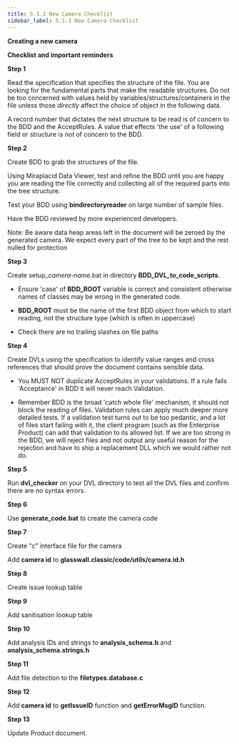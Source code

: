```yaml
---
title: 5.1.1 New Camera Checklist
sidebar_label: 5.1.1 New Camera Checklist
---
```


**Creating a new camera**

**Checklist and important reminders**

**Step 1**

Read the specification that specifies the structure of the file. You are looking
for the fundamental parts that make the readable structures. Do not be too
concerned with values held by variables/structures/containers in the file unless
those *directly* affect the choice of object in the following data.

A record number that dictates the next structure to be read is of concern to the
BDD and the AcceptRules. A value that effects 'the use' of a following field or
structure is *not* of concern to the BDD.

**Step 2**

Create BDD to grab the structures of the file.

Using Miraplacid Data Viewer, test and refine the BDD until you are happy you
are reading the file correctly and collecting all of the required parts into the
tree structure.

Test your BDD using **bindirectoryreader** on large number of sample files.

Have the BDD reviewed by more experienced developers.

Note: Be aware data heap areas left in the document will be zeroed by the
generated camera. We expect every part of the tree to be kept and the rest
nulled for protection

**Step 3**

Create setup\_*camera-name*.bat in directory **BDD_DVL_to_code_scripts**.

-   Ensure 'case' of **BDD_ROOT** variable is correct and consistent otherwise
    names of classes may be wrong in the generated code.

-   **BDD_ROOT** must be the name of the first BDD object from which to start
    reading, not the structure type (which is often in uppercase)

-   Check there are no trailing slashes on file paths

**Step 4**

Create DVLs using the specification to identify value ranges and cross
references that should prove the document contains sensible data.

-   You MUST NOT duplicate AcceptRules in your validations. If a rule fails
    'Acceptance' in BDD it will never reach Validation.

-   Remember BDD is the broad 'catch whole file' mechanism, it should not block
    the reading of files. Validation rules can apply much deeper more detailed
    tests. If a validation test turns out to be too pedantic, and a lot of files
    start failing with it, the client program (such as the Enterprise Product)
    can add that validation to its allowed list. If we are too strong in the
    BDD, we will reject files and not output any useful reason for the rejection
    and have to ship a replacement DLL which we would rather not do.

**Step 5**

Run **dvl_checker** on your DVL directory to test all the DVL files and confirm
there are no syntax errors.

**Step 6**

Use **generate_code.bat** to create the camera code

**Step 7**

Create "c" interface file for the camera

Add **camera id** to **glasswall.classic/code/utils/camera.id.h**

**Step 8**

Create issue lookup table

**Step 9**

Add sanitisation lookup table

**Step 10**

Add analysis IDs and strings to **analysis_schema.h** and
**analysis_schema.strings.h**

**Step 11**

Add file detection to the **filetypes.database.c**

**Step 12**

Add **camera id** to **getIssueID** function and **getErrorMsgID** function.

**Step 13**

Update Product document.
